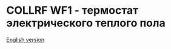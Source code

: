 # COLLRF WF1 - термостат электрического теплого пола

[English version](https://github.com/coolrf/wf1/blob/master/README.md)
